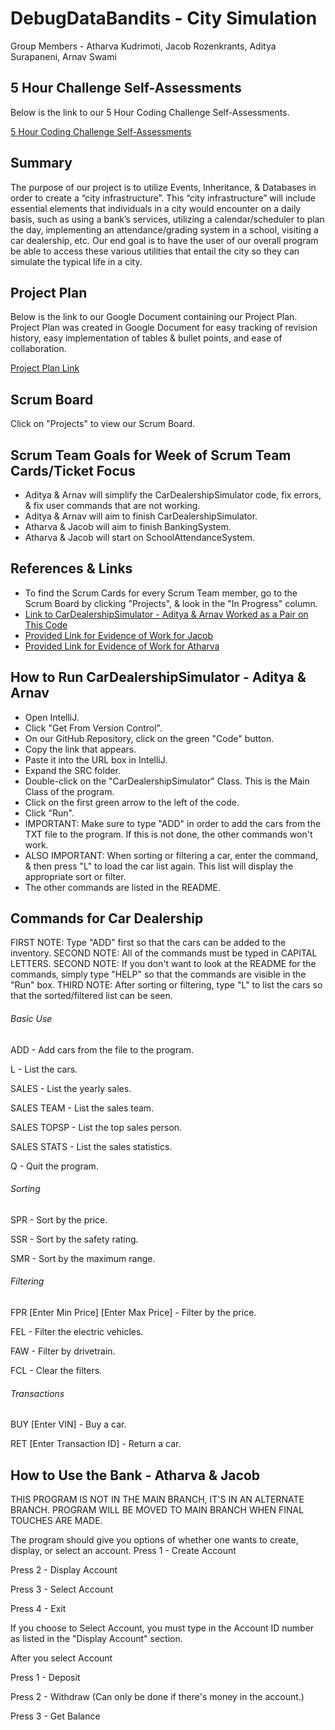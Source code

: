 # DebugDataBandits - City Simulation

Group Members - Atharva Kudrimoti, Jacob Rozenkrants, Aditya Surapaneni, Arnav Swami

## 5 Hour Challenge Self-Assessments

Below is the link to our 5 Hour Coding Challenge Self-Assessments.

[5 Hour Coding Challenge Self-Assessments](https://docs.google.com/document/d/1t3HyMfHYAdfMq5ExskkMa_yAuScE9bmNFl6bsYqzwdY/edit?usp=sharing)

## Summary

The purpose of our project is to utilize Events, Inheritance, & Databases in order to create a “city infrastructure”. This “city infrastructure” will include essential elements that individuals in a city would encounter on a daily basis, such as using a bank’s services, utilizing a calendar/scheduler to plan the day, implementing an attendance/grading system in a school, visiting a car dealership, etc. Our end goal is to have the user of our overall program be able to access these various utilities that entail the city so they can simulate the typical life in a city.

## Project Plan

Below is the link to our Google Document containing our Project Plan. Project Plan was created in Google Document for easy tracking of revision history, easy implementation of tables & bullet points, and ease of collaboration.

[Project Plan Link](https://docs.google.com/document/d/1SD-CuWtx4IgmEOpG97WEE2w6nvn8La3Yk7JviVUhdwo/edit?usp=sharing)

## Scrum Board

Click on "Projects" to view our Scrum Board.

## Scrum Team Goals for Week of Scrum Team Cards/Ticket Focus

- Aditya & Arnav will simplify the CarDealershipSimulator code, fix errors, & fix user commands that are not working.
- Aditya & Arnav will aim to finish CarDealershipSimulator.
- Atharva & Jacob will aim to finish BankingSystem.
- Atharva & Jacob will start on SchoolAttendanceSystem.

## References & Links

- To find the Scrum Cards for every Scrum Team member, go to the Scrum Board by clicking "Projects", & look in the "In Progress" column.
- [Link to CarDealershipSimulator - Aditya & Arnav Worked as a Pair on This Code](https://github.com/AdityaS1426/DebugDataBandits-CitySimulation/tree/main/src)
- [Provided Link for Evidence of Work for Jacob](https://github.com/AdityaS1426/DebugDataBandits-CitySimulation/tree/bank-init/.idea)
- [Provided Link for Evidence of Work for Atharva](https://github.com/AdityaS1426/DebugDataBandits-CitySimulation/tree/gradingsystemandattendance)

## How to Run CarDealershipSimulator - Aditya & Arnav
- Open IntelliJ.
- Click "Get From Version Control".
- On our GitHub Repository, click on the green "Code" button.
- Copy the link that appears.
- Paste it into the URL box in IntelliJ.
- Expand the SRC folder.
- Double-click on the "CarDealershipSimulator" Class. This is the Main Class of the program.
- Click on the first green arrow to the left of the code.
- Click "Run".
- IMPORTANT: Make sure to type "ADD" in order to add the cars from the TXT file to the program. If this is not done, the other commands won't work.
- ALSO IMPORTANT: When sorting or filtering a car, enter the command, & then press "L" to load the car list again. This list will display the appropriate sort or filter.
- The other commands are listed in the README.

## Commands for Car Dealership

FIRST NOTE: Type "ADD" first so that the cars can be added to the inventory.
SECOND NOTE: All of the commands must be typed in CAPITAL LETTERS.
SECOND NOTE: If you don't want to look at the README for the commands, simply type "HELP" so that the commands are visible in the "Run" box.
THIRD NOTE: After sorting or filtering, type "L" to list the cars so that the sorted/filtered list can be seen.

###### Basic Use

ADD - Add cars from the file to the program.

L - List the cars.

SALES - List the yearly sales.

SALES TEAM - List the sales team.

SALES TOPSP - List the top sales person.

SALES STATS - List the sales statistics.

Q - Quit the program.

###### Sorting

SPR - Sort by the price.

SSR - Sort by the safety rating.

SMR - Sort by the maximum range.

###### Filtering

FPR [Enter Min Price] [Enter Max Price] - Filter by the price.

FEL - Filter the electric vehicles.

FAW - Filter by drivetrain.

FCL - Clear the filters.

###### Transactions

BUY [Enter VIN] - Buy a car.

RET [Enter Transaction ID] - Return a car.

## How to Use the Bank - Atharva & Jacob

THIS PROGRAM IS NOT IN THE MAIN BRANCH, IT'S IN AN ALTERNATE BRANCH. PROGRAM WILL BE MOVED TO MAIN BRANCH WHEN FINAL TOUCHES ARE MADE.

The program should give you options of whether one wants to create, display, or select an account.
Press 1 - Create Account

Press 2 - Display Account

Press 3 - Select Account

Press 4 - Exit

If you choose to Select Account, you must type in the Account ID number as listed in the "Display Account" section.

After you select Account

Press 1 - Deposit

Press 2 - Withdraw (Can only be done if there's money in the account.)

Press 3 - Get Balance
